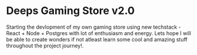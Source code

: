 # Deeps Gaming Store v2.0

Starting the devlopment of my own gaming store using new techstack - React + Node + Postgres with lot of enthusiasm and energy. Lets hope I will be able to create wonders if not atleast learn some cool and amazing stuff throughout the project journey!.
